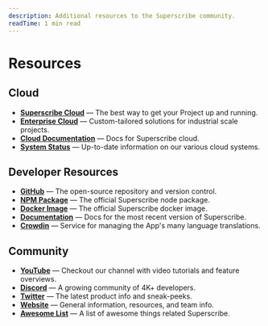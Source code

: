 ```yaml
---
description: Additional resources to the Superscribe community.
readTime: 1 min read
---
```


# Resources

## Cloud

- **[Superscribe Cloud](https://superscribe.cloud)** — The best way to get your Project up and running.
- **[Enterprise Cloud](https://superscribe.io/contact)** — Custom-tailored solutions for industrial scale projects.
- **[Cloud Documentation](/cloud/overview)** — Docs for Superscribe cloud.
- **[System Status](https://status.superscribe.cloud)** — Up-to-date information on our various cloud systems.

## Developer Resources

- **[GitHub](https://github.com/superscribe/superscribe)** — The open-source repository and version control.
- **[NPM Package](https://www.npmjs.com/package/superscribe)** — The official Superscribe node package.
- **[Docker Image](https://hub.docker.com/r/superscribe/superscribe)** — The official Superscribe docker image.
- **[Documentation](https://docs.superscribe.io)** — Docs for the most recent version of Superscribe.
- **[Crowdin](https://locales.superscribe.io)** — Service for managing the App's many language translations.

## Community

- **[YouTube](https://www.youtube.com/c/SuperscribeVideos)** — Checkout our channel with video tutorials and feature
  overviews.
- **[Discord](https://superscribe.chat)** — A growing community of 4K+ developers.
- **[Twitter](https://twitter.com/superscribe)** — The latest product info and sneak-peeks.
- **[Website](https://superscribe.io)** — General information, resources, and team info.
- **[Awesome List](https://github.com/superscribe-community/awesome-superscribe)** — A list of awesome things related
  Superscribe.
